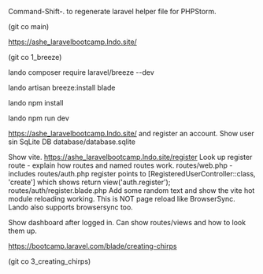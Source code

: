 Command-Shift-. to regenerate laravel helper file for PHPStorm.

(git co main)

https://ashe_laravelbootcamp.lndo.site/



(git co 1_breeze)

lando composer require laravel/breeze --dev

lando artisan breeze:install blade

lando npm install

lando npm run dev

https://ashe_laravelbootcamp.lndo.site/
and register an account.
Show user sin SqLite DB database/database.sqlite

Show vite.
https://ashe_laravelbootcamp.lndo.site/register
Look up register route - explain how routes and named routes work.
routes/web.php - includes routes/auth.php
register points to [RegisteredUserController::class, 'create']
which shows    return view('auth.register');
routes/auth/register.blade.php
Add some random text and show the vite hot module reloading working.
This is NOT page reload like BrowserSync. Lando also supports browsersync too.


Show dashboard after logged in.
Can show routes/views and how to look them up.


https://bootcamp.laravel.com/blade/creating-chirps


(git co 3_creating_chirps)
